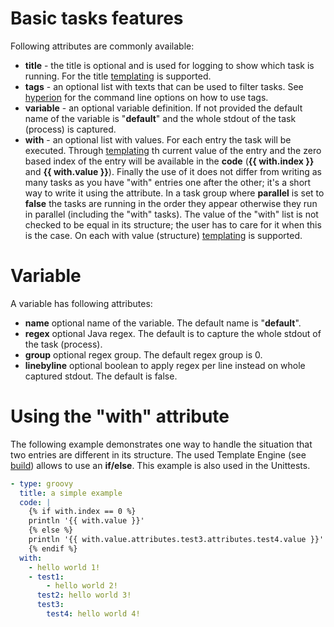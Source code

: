 # Basic tasks features

Following attributes are commonly available:

 - **title** - the title is optional and is used for logging to show which task is running.
    For the title [templating](templating.md) is supported.
 - **tags** - an optional list with texts that can be used to filter tasks.
   See [hyperion](hyperion-task-processor.md) for the command line options on how to use tags.
 - **variable** - an optional variable definition. If not provided the default
   name of the variable is "**default**" and the whole stdout of the task (process)
   is captured.
 - **with** - an optional list with values. For each entry the task will be executed.
   Through [templating](templating.md) th current value of the entry and the zero
   based index of the entry will be available in the **code** (**{{ with.index }}** and **{{ with.value }}**).
   Finally the use of it does not differ from writing as many tasks as you have "with"
   entries one after the other; it's a short way to write it using the attribute. In a task group where
   **parallel** is set to **false**  the tasks are running in the order they appear
   otherwise they run in parallel (including the "with" tasks). The value of the "with" list is
   not checked to be equal in its structure; the user has to care for it when this is the case.
   On each with value (structure) [templating](templating.md) is supported.
   
# Variable

A variable has following attributes:

 - **name** optional name of the variable. The default name is "**default**".
 - **regex** optional Java regex. The default is to capture the whole stdout of the task (process).
 - **group** optional regex group. The default regex group is 0.
 - **linebyline** optional boolean to apply regex per line instead on whole captured stdout.
   The default is false.

# Using the "with" attribute

The following example demonstrates one way to handle the situation that two entries
are different in its structure. The used Template Engine (see [build](build.md)) allows
to use an **if/else**. This example is also used in the Unittests.

```yaml
- type: groovy
  title: a simple example
  code: |
    {% if with.index == 0 %}
    println '{{ with.value }}'
    {% else %}
    println '{{ with.value.attributes.test3.attributes.test4.value }}'
    {% endif %}
  with:
    - hello world 1!
    - test1:
        - hello world 2!
      test2: hello world 3!
      test3:
        test4: hello world 4!
```
